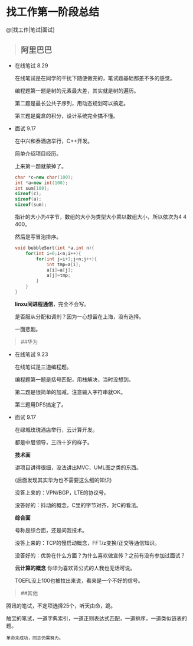 
找工作第一阶段总结
=========

@[找工作|笔试|面试]
>## 阿里巴巴

- 在线笔试 8.29
    
    在线笔试是在同学的干扰下随便做完的，笔试题基础都差不多的感觉。
    
    编程题第一题是树的元素最大差，其实就是树的遍历。
    
    第二题是最长公共子序列，用动态规划可以搞定。

    第三题是魔盒的积分，设计系统完全搞不懂。
- 面试  9.17
    
    在中兴和泰酒店举行，C++开发。
    
    简单介绍项目经历。
    
    上来第一题就蒙掉了。
    ```cpp
    char *c=new char(100);
    int *a=new int(100);
    int sum[100];
    sizeof(c);
    sizeof(a);
    sizeof(sum);
    ```
    指针的大小为4字节，数组的大小为类型大小乘以数组大小，所以依次为4 4 400。
    
    然后是写冒泡排序。
    ```cpp
    void bubbleSort(int *a,int n){
        for(int i=0;i<n;i++){
            for(int j=i+1;j<n;j++){
                int tmp=a[i];
                a[i]=a[j];
                a[j]=tmp;
            }
        }
    }
    ```
    
    **linxu间进程通信**，完全不会写。
    
    是否服从分配和调剂？因为一心想留在上海，没有选择。

    一面悲剧。


>##华为

- 在线笔试 9.23
    
    在线笔试是三道编程题。
    
    编程题第一题是括号匹配，用栈解决，当时没想到。
    
    第二题是很简单的加减，注意输入字符串就OK。

    第三题用DFS搞定了。
- 面试  9.17
    
    在绿城玫瑰酒店举行，云计算开发。
    
    都是中层领导，三四十岁的样子。
    
    **技术面**

    讲项目讲得很细，没法讲出MVC，UML图之类的东西。
    
    (后面发现其实华为也不需要这么细的知识)

    没答上来的：VPN/BGP，LTE的协议号。
    
    没答好的：抖动的概念，C里的字节对齐，对C的看法。

    **综合面**
    
    号称是综合面，还是问我技术。
    
    没答上来的：TCP的慢启动概念，FFT/z变换/正交等通信知识。
    
    没答好的：优势在什么方面？为什么喜欢做宣传？之前有没有参加过面试？
    
    **云计算的概念** 你华为喜欢背公式的人我也无话可说。
    
    TOEFL没上100也被拉出来说，看来是一个不好的信号。
    
>##其他

    
腾讯的笔试，不定项选择25个，听天由命，跪。

触宝的笔试，一道字典索引，一道正则表达式匹配，一道排序，一道类似链表的题。

> 
    革命未成功，同志仍需努力。
    
    




